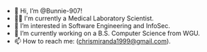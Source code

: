 - 👋 Hi, I’m @Bunnie-907!
- 👨‍⚕️ I'm currently a Medical Laboratory Scientist.
- 👀 I’m interested in Software Engineering and InfoSec.
- 🌱 I’m currently working on a B.S. Computer Science from WGU.
- 📫 How to reach me: (chrismiranda1999@gmail.com).

<!---
Bunnie-907/Bunnie-907 is a ✨ special ✨ repository because its `README.md` (this file) appears on your GitHub profile.
You can click the Preview link to take a look at your changes.
--->
